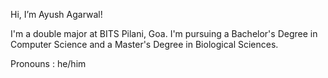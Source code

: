 Hi, I’m Ayush Agarwal!

I'm a double major at BITS Pilani, Goa. I'm pursuing a Bachelor's Degree in Computer Science and a Master's Degree in Biological Sciences.

Pronouns : he/him

<!---
Ayush-Agarwal-G1THUB/Ayush-Agarwal-G1THUB is a ✨ special ✨ repository because its `README.md` (this file) appears on your GitHub profile.
You can click the Preview link to take a look at your changes.
--->
